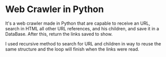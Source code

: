 # Web Crawler in Python
It's a web crawler made in Python that are capable to receive an URL, search in HTML all other URL references, and his children, and save it in a DataBase. After this, return the links saved to show. 

I used recursive method to search for URL and children in way to reuse the same structure and the loop will finish when the links were read.
